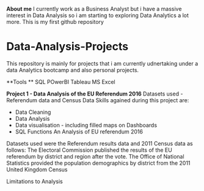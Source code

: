 **About me**
I currently work as a Business Analyst but i have a massive interest in Data Analysis so i am starting to exploring Data Analytics a lot more.
This is my first github repository

# Data-Analysis-Projects

This repository is mainly for projects that i am currently udnertaking under a data Analytics bootcamp and also personal projects.

**Tools **
SQL 
POwerBI
Tableau
MS Excel


**Project 1 - Data Analysis of the EU Referendum 2016**
Datasets used - Referendum data and Census Data
Skills agained during this project are:
- Data Cleaning
- Data Analysis
- Data visualisation - including filled maps on Dashboards
- SQL Functions
An Analysis of EU referendum 2016

Datasets used were the Referendum results data and 2011 Census data as follows:
The Electoral Commission published the results of the EU referendum by district and region after the vote. 
The Office of National Statistics provided the population demographics by district from the 2011 United Kingdom Census

Limitations to Analysis
